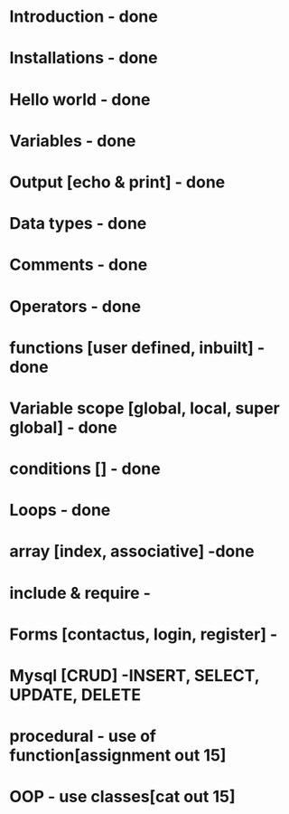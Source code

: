 # Introduction - done
# Installations - done
# Hello world - done
# Variables - done
# Output [echo & print] - done
# Data types - done
# Comments - done
# Operators - done
# functions [user defined, inbuilt] - done
# Variable scope [global, local, super global] - done
# conditions [] - done
# Loops - done
# array [index, associative] -done
# include & require -
# Forms [contactus, login, register] -
# Mysql [CRUD] -INSERT, SELECT, UPDATE, DELETE
# procedural - use of function[assignment out 15]
# OOP - use classes[cat out 15]